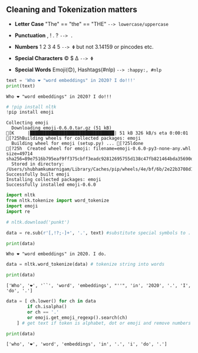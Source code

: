 ## Cleaning and Tokenization matters

* __Letter Case__ "The" == "the" == "THE" ``` --> lowercase/uppercase ```

* __Punctuation__ , ! . ? ``` --> . ``` 

* __Numbers__ 1 2 3 4 5 ``` --> Φ ``` but not 3.14159 or pincodes etc.

* __Special Characters__ © $ ∆ ``` --> Φ ```

* __Special Words__ Emoji(😊), Hashtags(#nlp) ``` --> :happy:, #nlp ```


```python
text = 'Who ❤️ "word embeddings" in 2020? I do!!!'
print(text)
```

    Who ❤️ "word embeddings" in 2020? I do!!!



```python
# !pip install nltk
!pip install emoji
```

    Collecting emoji
      Downloading emoji-0.6.0.tar.gz (51 kB)
    [K     |████████████████████████████████| 51 kB 326 kB/s eta 0:00:01
    [?25hBuilding wheels for collected packages: emoji
      Building wheel for emoji (setup.py) ... [?25ldone
    [?25h  Created wheel for emoji: filename=emoji-0.6.0-py3-none-any.whl size=49714 sha256=89e7516b795eaf9ff375cbff3eadc92812695755d138c47fb821464bda35690d
      Stored in directory: /Users/shubhamkumarnigam/Library/Caches/pip/wheels/4e/bf/6b/2e22b3708d14bf6384f862db539b044d6931bd6b14ad3c9adc
    Successfully built emoji
    Installing collected packages: emoji
    Successfully installed emoji-0.6.0



```python
import nltk
from nltk.tokenize import word_tokenize
import emoji
import re

# nltk.download('punkt')
```


```python
data = re.sub(r'[,!?;-]+', '.', text) #substitute special symbols to .
```


```python
print(data)
```

    Who ❤️ "word embeddings" in 2020. I do.



```python
data = nltk.word_tokenize(data) # tokenize string into words
```


```python
print(data)
```

    ['Who', '❤️', '``', 'word', 'embeddings', "''", 'in', '2020', '.', 'I', 'do', '.']



```python
data = [ ch.lower() for ch in data
        if ch.isalpha()
        or ch == '.'
        or emoji.get_emoji_regexp().search(ch)
    ] # get text if token is alphabet, dot or emoji and remove numbers
```


```python
print(data)
```

    ['who', '❤️', 'word', 'embeddings', 'in', '.', 'i', 'do', '.']



```python

```
